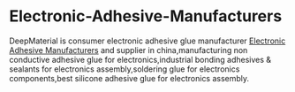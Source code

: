 # Electronic-Adhesive-Manufacturers
DeepMaterial is consumer electronic adhesive glue manufacturer <a href="https://www.electronicadhesive.com/">Electronic Adhesive Manufacturers</a> and supplier in china,manufacturing non conductive adhesive glue for electronics,industrial bonding adhesives &amp; sealants for electronics assembly,soldering glue for electronics components,best silicone adhesive glue for electronics assembly.
